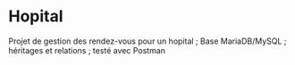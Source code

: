 # Hopital
Projet de gestion des rendez-vous pour un hopital ; Base MariaDB/MySQL ; héritages et relations ; testé avec Postman
